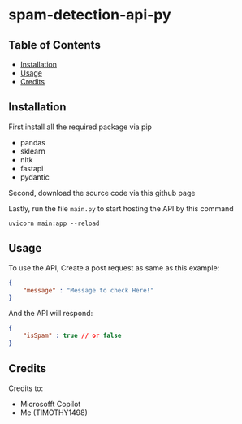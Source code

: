 # spam-detection-api-py

## Table of Contents

- [Installation](#installation)
- [Usage](#usage)
- [Credits](#credits)

## Installation

First install all the required package via pip

- pandas
- sklearn
- nltk
- fastapi
- pydantic

Second, download the source code via this github page

Lastly, run the file `main.py` to start hosting the API by this command
```shell
uvicorn main:app --reload
```

## Usage

To use the API, Create a post request as same as this example:

```json
{
    "message" : "Message to check Here!"
}
```

And the API will respond:

```json
{
    "isSpam" : true // or false
}
```

## Credits

Credits to:

- Microsofft Copilot
- Me (TIMOTHY1498)